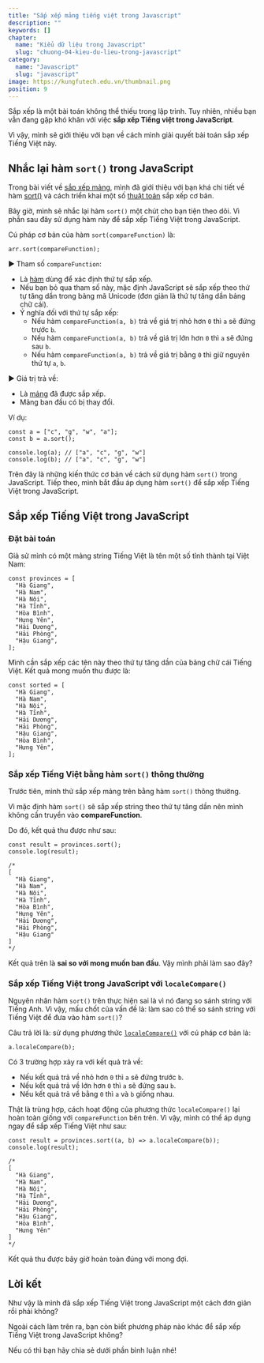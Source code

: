 ```yaml
---
title: "Sắp xếp mảng tiếng việt trong Javascript"
description: ""
keywords: []
chapter:
  name: "Kiểu dữ liệu trong Javascript"
  slug: "chuong-04-kieu-du-lieu-trong-javascript"
category:
  name: "Javascript"
  slug: "javascript"
image: https://kungfutech.edu.vn/thumbnail.png
position: 9
---
```


Sắp xếp là một bài toán không thể thiếu trong lập trình. Tuy nhiên, nhiều bạn vẫn đang gặp khó khăn với việc **sắp xếp Tiếng việt trong JavaScript**.

Vì vậy, mình sẽ giới thiệu với bạn về cách mình giải quyết bài toán sắp xếp Tiếng Việt này.

[](#nh%E1%BA%AFc-l%E1%BA%A1i-h%C3%A0m-sort-trong-javascript)Nhắc lại hàm `sort()` trong JavaScript
--------------------------------------------------------------------------------------------------

Trong bài viết về [sắp xếp mảng](/sap-xep-mang-trong-javascript/), mình đã giới thiệu với bạn khá chi tiết về hàm [sort()](https://developer.mozilla.org/en-US/docs/Web/JavaScript/Reference/Global_Objects/Array/sort) và cách triển khai một số [thuật toán](/tag/thuat-toan/) sắp xếp cơ bản.

Bây giờ, mình sẽ nhắc lại hàm `sort()` một chút cho bạn tiện theo dõi. Vì phần sau đây sử dụng hàm này để sắp xếp Tiếng Việt trong JavaScript.

Cú pháp cơ bản của hàm `sort(compareFunction)` là:

    arr.sort(compareFunction);

► Tham số `compareFunction`:

*   Là [hàm](/ham-la-gi-ham-trong-javascript/) dùng để xác định thứ tự sắp xếp.
*   Nếu bạn bỏ qua tham số này, mặc định JavaScript sẽ sắp xếp theo thứ tự tăng dần trong bảng mã Unicode (đơn giản là thứ tự tăng dần bảng chữ cái).
*   Ý nghĩa đối với thứ tự sắp xếp:
    *   Nếu hàm `compareFunction(a, b)` trả về giá trị nhỏ hơn `0` thì `a` sẽ đứng trước `b`.
    *   Nếu hàm `compareFunction(a, b)` trả về giá trị lớn hơn `0` thì `a` sẽ đứng sau `b`.
    *   Nếu hàm `compareFunction(a, b)` trả về giá trị bằng `0` thì giữ nguyên thứ tự `a`, `b`.

► Giá trị trả về:

*   Là [mảng](/array-la-gi-array-trong-javascript/) đã được sắp xếp.
*   Mảng ban đầu có bị thay đổi.

Ví dụ:

    const a = ["c", "g", "w", "a"];
    const b = a.sort();
    
    console.log(a); // ["a", "c", "g", "w"]
    console.log(b); // ["a", "c", "g", "w"]

Trên đây là những kiến thức cơ bản về cách sử dụng hàm `sort()` trong JavaScript. Tiếp theo, mình bắt đầu áp dụng hàm `sort()` để sắp xếp Tiếng Việt trong JavaScript.

[](#s%E1%BA%AFp-x%E1%BA%BFp-ti%E1%BA%BFng-vi%E1%BB%87t-trong-javascript)Sắp xếp Tiếng Việt trong JavaScript
-----------------------------------------------------------------------------------------------------------

### [](#%C4%91%E1%BA%B7t-b%C3%A0i-to%C3%A1n)Đặt bài toán

Giả sử mình có một mảng string Tiếng Việt là tên một số tỉnh thành tại Việt Nam:

    const provinces = [
      "Hà Giang",
      "Hà Nam",
      "Hà Nội",
      "Hà Tĩnh",
      "Hòa Bình",
      "Hưng Yên",
      "Hải Dương",
      "Hải Phòng",
      "Hậu Giang",
    ];

Mình cần sắp xếp các tên này theo thứ tự tăng dần của bảng chữ cái Tiếng Việt. Kết quả mong muốn thu được là:

    const sorted = [
      "Hà Giang",
      "Hà Nam",
      "Hà Nội",
      "Hà Tĩnh",
      "Hải Dương",
      "Hải Phòng",
      "Hậu Giang",
      "Hòa Bình",
      "Hưng Yên",
    ];

### [](#s%E1%BA%AFp-x%E1%BA%BFp-ti%E1%BA%BFng-vi%E1%BB%87t-b%E1%BA%B1ng-h%C3%A0m-sort-th%C3%B4ng-th%C6%B0%E1%BB%9Dng)Sắp xếp Tiếng Việt bằng hàm `sort()` thông thường

Trước tiên, mình thử sắp xếp mảng trên bằng hàm `sort()` thông thường.

Vì mặc định hàm `sort()` sẽ sắp xếp string theo thứ tự tăng dần nên mình không cần truyền vào **compareFunction**.

Do đó, kết quả thu được như sau:

    const result = provinces.sort();
    console.log(result);
    
    /*
    [
      "Hà Giang", 
      "Hà Nam", 
      "Hà Nội", 
      "Hà Tĩnh", 
      "Hòa Bình", 
      "Hưng Yên", 
      "Hải Dương", 
      "Hải Phòng", 
      "Hậu Giang"
    ]
    */

Kết quả trên là **sai so với mong muốn ban đầu**. Vậy mình phải làm sao đây?

### [](#s%E1%BA%AFp-x%E1%BA%BFp-ti%E1%BA%BFng-vi%E1%BB%87t-trong-javascript-v%E1%BB%9Bi-localecompare)Sắp xếp Tiếng Việt trong JavaScript với `localeCompare()`

Nguyên nhân hàm `sort()` trên thực hiện sai là vì nó đang so sánh string với Tiếng Anh. Vì vậy, mấu chốt của vấn đề là: làm sao có thể so sánh string với Tiếng Việt để đưa vào hàm `sort()`?

Câu trả lời là: sử dụng phương thức [`localeCompare()`](https://developer.mozilla.org/en-US/docs/Web/JavaScript/Reference/Global_Objects/String/localeCompare) với cú pháp cơ bản là:

    a.localeCompare(b);

Có 3 trường hợp xảy ra với kết quả trả về:

*   Nếu kết quả trả về nhỏ hơn `0` thì `a` sẽ đứng trước `b`.
*   Nếu kết quả trả về lớn hơn `0` thì `a` sẽ đứng sau `b`.
*   Nếu kết quả trả về bằng `0` thì `a` và `b` giống nhau.

Thật là trùng hợp, cách hoạt động của phương thức `localeCompare()` lại hoàn toàn giống với `compareFunction` bên trên. Vì vậy, mình có thể áp dụng ngay để sắp xếp Tiếng Việt như sau:

    const result = provinces.sort((a, b) => a.localeCompare(b));
    console.log(result);
    
    /*
    [
      "Hà Giang", 
      "Hà Nam", 
      "Hà Nội", 
      "Hà Tĩnh", 
      "Hải Dương", 
      "Hải Phòng", 
      "Hậu Giang", 
      "Hòa Bình", 
      "Hưng Yên"
    ]
    */

Kết quả thu được bây giờ hoàn toàn đúng với mong đợi.

[](#l%E1%BB%9Di-k%E1%BA%BFt)Lời kết
-----------------------------------

Như vậy là mình đã sắp xếp Tiếng Việt trong JavaScript một cách đơn giản rồi phải không?

Ngoài cách làm trên ra, bạn còn biết phương pháp nào khác để sắp xếp Tiếng Việt trong JavaScript không?

Nếu có thì bạn hãy chia sẻ dưới phần bình luận nhé!